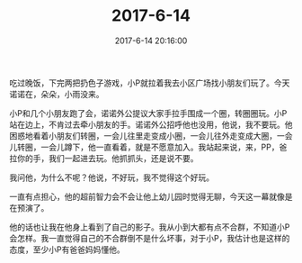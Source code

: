 ﻿---
title: "2017-6-14"
date: 2017-6-14 20:16:00
tags:
categories: 爸爸
---
吃过晚饭，下完两把扔色子游戏，小P就拉着我去小区广场找小朋友们玩了。今天诺诺在，朵朵，小雨没来。

小P和几个小朋友跑了会，诺诺外公提议大家手拉手围成一个圈，转圈圈玩。小P站在边上，不肯过去牵小朋友的手。诺诺外公招呼他也没用，他说，我不要玩。他困惑地看着小朋友们转圈，一会儿往里走变成小圈，一会儿往外走变成大圈，一会儿转圈，一会儿蹲下，他一直看着，就是不愿意加入。我站起来说，来，PP，爸拉你的手，我们一起进去玩。他抓抓头，还是说不要。

我问他，为什么不呢？他说，不好玩，我不觉得这个好玩。

一直有点担心，他的超前智力会不会让他上幼儿园时觉得无聊，今天这一幕就像是在预演了。

他的话也让我在他身上看到了自己的影子。我从小到大都有点不合群，不知道小P会怎样。我一直觉得自己的不合群倒不是什么坏事，对于小P，我估计也是这样的态度，至少小P有爸爸妈妈懂他。